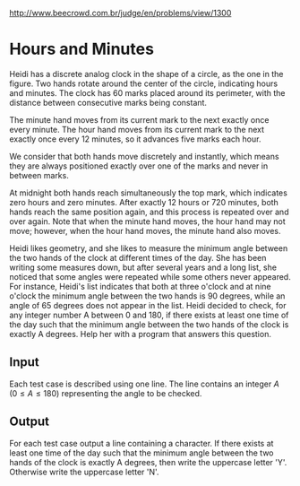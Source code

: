 ​http://www.beecrowd.com.br/judge/en/problems/view/1300

# Hours and Minutes

Heidi has a discrete analog clock in the shape of a circle, as the one in the
figure. Two hands rotate around the center of the circle, indicating hours and
minutes. The clock has 60 marks placed around its perimeter, with the distance
between consecutive marks being constant.

The minute hand moves from its current mark to the next exactly once every
minute. The hour hand moves from its current mark to the next exactly once
every 12 minutes, so it advances five marks each hour.

We consider that both hands move discretely and instantly, which means they
are always positioned exactly over one of the marks and never in between
marks.

At midnight both hands reach simultaneously the top mark, which indicates zero
hours and zero minutes. After exactly 12 hours or 720 minutes, both hands
reach the same position again, and this process is repeated over and over
again. Note that when the minute hand moves, the hour hand may not move;
however, when the hour hand moves, the minute hand also moves.

Heidi likes geometry, and she likes to measure the minimum angle between the
two hands of the clock at different times of the day. She has been writing
some measures down, but after several years and a long list, she noticed that
some angles were repeated while some others never appeared. For instance,
Heidi's list indicates that both at three o'clock and at nine o'clock the
minimum angle between the two hands is 90 degrees, while an angle of 65
degrees does not appear in the list. Heidi decided to check, for any integer
number A between 0 and 180, if there exists at least one time of the day such
that the minimum angle between the two hands of the clock is exactly A
degrees. Help her with a program that answers this question.

## Input

Each test case is described using one line. The line contains an integer $A$
​($0 \leq A \leq 180$) representing the angle to be checked.

## Output

For each test case output a line containing a character. If there exists at
least one time of the day such that the minimum angle between the two hands of
the clock is exactly A degrees, then write the uppercase letter 'Y'. Otherwise
write the uppercase letter 'N'.
